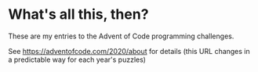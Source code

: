 # What's all this, then?

These are my entries to the Advent of Code programming challenges.

See https://adventofcode.com/2020/about for details (this URL changes in a
predictable way for each year's puzzles)
